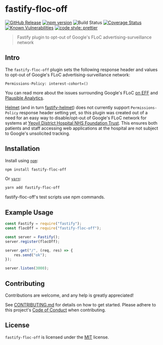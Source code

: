 # fastify-floc-off

[![GitHub Release](https://img.shields.io/github/release/Fdawgs/fastify-floc-off.svg)](https://github.com/Fdawgs/fastify-floc-off/releases/latest/)
[![npm version](https://img.shields.io/npm/v/fastify-floc-off)](https://www.npmjs.com/package/fastify-floc-off)
![Build Status](https://github.com/Fdawgs/fastify-floc-off/workflows/CI/badge.svg?branch=master)
[![Coverage Status](https://coveralls.io/repos/github/Fdawgs/fastify-floc-off/badge.svg?branch=master)](https://coveralls.io/github/Fdawgs/fastify-floc-off?branch=master)
[![Known Vulnerabilities](https://snyk.io/test/github/Fdawgs/fastify-floc-off/badge.svg)](https://snyk.io/test/github/Fdawgs/fastify-floc-off)
[![code style: prettier](https://img.shields.io/badge/code_style-prettier-ff69b4.svg?style=flat)](https://github.com/prettier/prettier)

> Fastify plugin to opt-out of Google's FLoC advertising-surveillance network

## Intro

The `fastify-floc-off` plugin sets the following response header and values to opt-out of Google's FLoC advertising-surveillance network:

```
Permissions-Policy: interest-cohort=()
```

You can read more about the issues surrounding Google's FLoC [on EFF](https://www.eff.org/deeplinks/2021/03/googles-floc-terrible-idea) and [Plausible Analytics](https://plausible.io/blog/google-floc).

[Helmet](https://github.com/helmetjs/helmet) (and in turn [fastify-helmet](https://github.com/fastify/fastify-helmet)) does not currently support `Permissions-Policy` response header setting yet, so this plugin was created out of a need for an easy way to disable/opt-out of Google's FLoC network for systems at [Yeovil District Hospital NHS Foundation Trust](https://yeovilhospital.co.uk/). This ensures both patients and staff accessing web applications at the hospital are not subject to Google's unsolicited tracking.

## Installation

Install using [`npm`](https://www.npmjs.com/package/fastify-floc-off):

```bash
npm install fastify-floc-off
```

Or [`yarn`](https://yarnpkg.com/en/package/fastify-floc-off):

```bash
yarn add fastify-floc-off
```

fastify-floc-off's test scripts use npm commands.

## Example Usage

```js
const Fastify = require("fastify");
const flocOff = require("fastify-floc-off");

const server = Fastify();
server.register(flocOff);

server.get("/", (req, res) => {
	res.send("ok");
});

server.listen(3000);
```

## Contributing

Contributions are welcome, and any help is greatly appreciated!

See [CONTRIBUTING.md](./CONTRIBUTING.md) for details on how to get started.
Please adhere to this project's [Code of Conduct](./CODE_OF_CONDUCT.md) when contributing.

## License

`fastify-floc-off` is licensed under the [MIT](./LICENSE) license.
